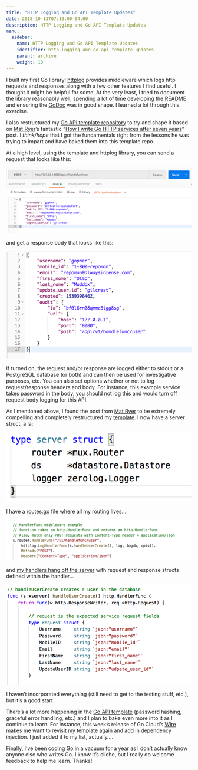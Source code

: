 ```yaml
---
title: "HTTP Logging and Go API Template Updates"
date: 2018-10-13T07:10:00-04:00
description: HTTP Logging and Go API Template Updates
menu:
  sidebar:
    name: HTTP Logging and Go API Template Updates
    identifier: http-logging-and-go-api-template-updates
    parent: archive
    weight: 10
---
```


I built my first Go library! [httplog](https://github.com/gilcrest/httplog) provides middleware which logs http requests and responses along with a few other features I find useful. I thought it might be helpful for some. At the very least, I tried to document the library reasonably well, spending a lot of time developing the [README](https://github.com/gilcrest/httplog/blob/master/README.md) and ensuring the [GoDoc](https://godoc.org/github.com/gilcrest/httplog) was in good shape. I learned a lot through this exercise.

I also restructured my [Go API template repository](https://github.com/gilcrest/go-API-template) to try and shape it based on [Mat Ryer](https://medium.com/u/f25c357b8e4c?source=post_page-----3afba5c9d3a6--------------------------------)’s fantastic “[How I write Go HTTP services after seven years](https://medium.com/statuscode/how-i-write-go-http-services-after-seven-years-37c208122831)” post. I *think/hope* that I got the fundamentals right from the lessons he was trying to impart and have baked them into this template repo.

At a high level, using the template and httplog library, you can send a request that looks like this:

![request](/posts/archive/http-logging-and-go-api-template-updates/images/oldrequest.png)

and get a response body that looks like this:

![request](/posts/archive/http-logging-and-go-api-template-updates/images/oldresponse.png)

If turned on, the request and/or response are logged either to stdout or a PostgreSQL database (or both) and can then be used for investigative purposes, etc. You can also set options whether or not to log request/response headers and body. For instance, this example service takes password in the body, you should not log this and would turn off request body logging for this API.

As I mentioned above, I found the post from [Mat Ryer](https://medium.com/u/f25c357b8e4c?source=post_page-----3afba5c9d3a6--------------------------------) to be extremely compelling and completely restructured my [template](https://github.com/gilcrest/go-API-template). I now have a server struct, a la:

![request](/posts/archive/http-logging-and-go-api-template-updates/images/struct.png)

I have a [routes.go](https://github.com/gilcrest/go-API-template/blob/master/app/routes.go) file where all my routing lives…

![request](/posts/archive/http-logging-and-go-api-template-updates/images/routes.png)

and [my handlers hang off the server](https://github.com/gilcrest/go-API-template/blob/master/app/handleUser.go) with request and response structs defined within the handler…

![request](/posts/archive/http-logging-and-go-api-template-updates/images/handler.png)

I haven’t incorporated everything (still need to get to the testing stuff, etc.), but it’s a good start.

There’s a lot more happening in the [Go API template](https://github.com/gilcrest/go-API-template) (password hashing, graceful error handling, etc.) and I plan to bake even more into it as I continue to learn. For instance, this week’s release of Go Cloud’s [Wire](https://blog.golang.org/wire) makes me want to revisit my template again and add in dependency injection. I just added it to my list, actually….

Finally, I’ve been coding Go in a vacuum for a year as I don’t actually know anyone else who writes Go. I know it’s cliche, but I really do welcome feedback to help me learn. Thanks!